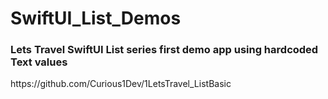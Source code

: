 # SwiftUI_List_Demos

<h3> Lets Travel SwiftUI List series first demo app using hardcoded Text values </h3>
https://github.com/Curious1Dev/1LetsTravel_ListBasic
